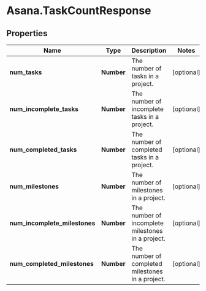 # Asana.TaskCountResponse

## Properties
Name | Type | Description | Notes
------------ | ------------- | ------------- | -------------
**num_tasks** | **Number** | The number of tasks in a project. | [optional] 
**num_incomplete_tasks** | **Number** | The number of incomplete tasks in a project. | [optional] 
**num_completed_tasks** | **Number** | The number of completed tasks in a project. | [optional] 
**num_milestones** | **Number** | The number of milestones in a project. | [optional] 
**num_incomplete_milestones** | **Number** | The number of incomplete milestones in a project. | [optional] 
**num_completed_milestones** | **Number** | The number of completed milestones in a project. | [optional] 
